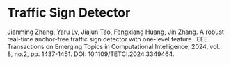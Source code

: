 # Traffic Sign Detector

Jianming Zhang, Yaru Lv, Jiajun Tao, Fengxiang Huang, Jin Zhang. A robust real-time anchor-free traffic sign detector with one-level feature. IEEE Transactions on Emerging Topics in Computational Intelligence, 2024, vol. 8, no.2, pp. 1437-1451. DOI: 10.1109/TETCI.2024.3349464.

